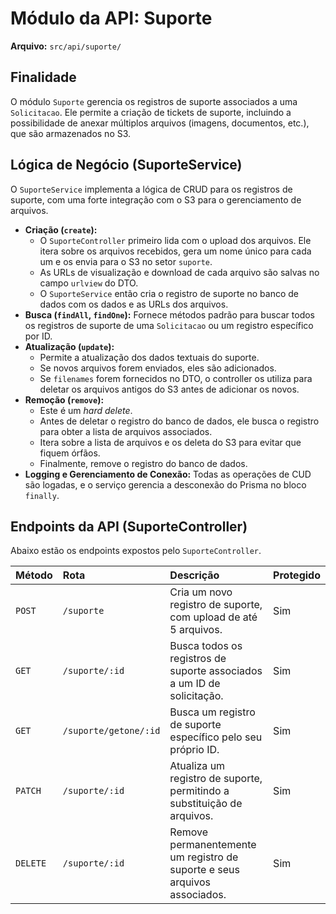 
# Módulo da API: Suporte

**Arquivo:** `src/api/suporte/`

## Finalidade

O módulo `Suporte` gerencia os registros de suporte associados a uma `Solicitacao`. Ele permite a criação de tickets de suporte, incluindo a possibilidade de anexar múltiplos arquivos (imagens, documentos, etc.), que são armazenados no S3.

## Lógica de Negócio (SuporteService)

O `SuporteService` implementa a lógica de CRUD para os registros de suporte, com uma forte integração com o S3 para o gerenciamento de arquivos.

*   **Criação (`create`):**
    *   O `SuporteController` primeiro lida com o upload dos arquivos. Ele itera sobre os arquivos recebidos, gera um nome único para cada um e os envia para o S3 no setor `suporte`.
    *   As URLs de visualização e download de cada arquivo são salvas no campo `urlview` do DTO.
    *   O `SuporteService` então cria o registro de suporte no banco de dados com os dados e as URLs dos arquivos.
*   **Busca (`findAll`, `findOne`):** Fornece métodos padrão para buscar todos os registros de suporte de uma `Solicitacao` ou um registro específico por ID.
*   **Atualização (`update`):**
    *   Permite a atualização dos dados textuais do suporte.
    *   Se novos arquivos forem enviados, eles são adicionados.
    *   Se `filenames` forem fornecidos no DTO, o controller os utiliza para deletar os arquivos antigos do S3 antes de adicionar os novos.
*   **Remoção (`remove`):**
    *   Este é um *hard delete*.
    *   Antes de deletar o registro do banco de dados, ele busca o registro para obter a lista de arquivos associados.
    *   Itera sobre a lista de arquivos e os deleta do S3 para evitar que fiquem órfãos.
    *   Finalmente, remove o registro do banco de dados.
*   **Logging e Gerenciamento de Conexão:** Todas as operações de CUD são logadas, e o serviço gerencia a desconexão do Prisma no bloco `finally`.

## Endpoints da API (SuporteController)

Abaixo estão os endpoints expostos pelo `SuporteController`.

| Método | Rota | Descrição | Protegido |
| :--- | :--- | :--- | :--- |
| `POST` | `/suporte` | Cria um novo registro de suporte, com upload de até 5 arquivos. | Sim |
| `GET` | `/suporte/:id` | Busca todos os registros de suporte associados a um ID de solicitação. | Sim |
| `GET` | `/suporte/getone/:id` | Busca um registro de suporte específico pelo seu próprio ID. | Sim |
| `PATCH` | `/suporte/:id` | Atualiza um registro de suporte, permitindo a substituição de arquivos. | Sim |
| `DELETE` | `/suporte/:id` | Remove permanentemente um registro de suporte e seus arquivos associados. | Sim |
